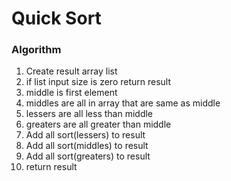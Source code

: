 # Quick Sort
### Algorithm

1. Create result array list
2. if list input size is zero return result
3. middle is first element
4. middles are all in array that are same as middle
5. lessers are all less than middle
6. greaters are all greater than middle
7. Add all sort(lessers) to result
8. Add all sort(middles) to result
9. Add all sort(greaters) to result
10. return result